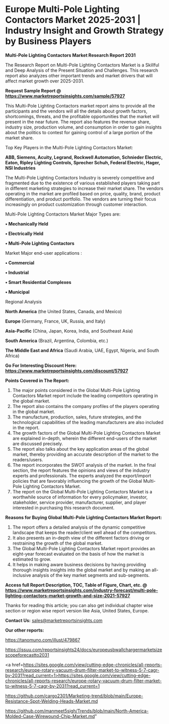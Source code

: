 # Europe Multi-Pole Lighting Contactors Market 2025-2031 | Industry Insight and Growth Strategy by Business Players

<strong>Multi-Pole Lighting Contactors Market Research Report 2031</strong>

The Research Report on Multi-Pole Lighting Contactors Market is a Skillful and Deep Analysis of the Present Situation and Challenges. This research report also analyzes other important trends and market drivers that will affect market growth over 2025-2031.

<strong>Request Sample Report @ <a href=https://www.marketreportsinsights.com/sample/57927>https://www.marketreportsinsights.com/sample/57927</a></strong>

This Multi-Pole Lighting Contactors market report aims to provide all the participants and the vendors will all the details about growth factors, shortcomings, threats, and the profitable opportunities that the market will present in the near future. The report also features the revenue share, industry size, production volume, and consumption in order to gain insights about the politics to contest for gaining control of a large portion of the market share.

Top Key Players in the Multi-Pole Lighting Contactors Market:

<strong>ABB, Siemens, Acuity, Legrand, Rockwell Automation, Schnieder Electric, Eaton, Ripley Lighting Controls, Sprecher Schuh, Federal Electric, Hager, NSI Industries</strong>

The Multi-Pole Lighting Contactors Industry is severely competitive and fragmented due to the existence of various established players taking part in different marketing strategies to increase their market share. The vendors operating in the market are profiled based on price, quality, brand, product differentiation, and product portfolio. The vendors are turning their focus increasingly on product customization through customer interaction.

Multi-Pole Lighting Contactors Market Major Types are:

<strong>• Mechanically Held

• Electrically Held

• Multi-Pole Lighting Contactors</strong>

Market Major end-user applications :

<strong>• Commercial

• Industrial

• Smart Residential Complexes

• Municipal</strong>

Regional Analysis

</u><strong><b>North America</b></strong> (the United States, Canada, and Mexico)

<strong><b>Europe </b></strong>(Germany, France, UK, Russia, and Italy)

<strong><b>Asia-Pacific</b></strong> (China, Japan, Korea, India, and Southeast Asia)

<strong><b>South America</b></strong> (Brazil, Argentina, Colombia, etc.)

<strong><b>The Middle East and Africa</b></strong> (Saudi Arabia, UAE, Egypt, Nigeria, and South Africa)

<strong>Go For Interesting Discount Here: <a href=https://www.marketreportsinsights.com/discount/57927>https://www.marketreportsinsights.com/discount/57927</a></strong>

<strong>Points Covered in The Report:</strong>
<ol>
  <li>The major points considered in the Global Multi-Pole Lighting Contactors Market report include the leading competitors operating in the global market.</li>
  <li>The report also contains the company profiles of the players operating in the global market.</li>
  <li>The manufacture, production, sales, future strategies, and the technological capabilities of the leading manufacturers are also included in the report.</li>
  <li>The growth factors of the Global Multi-Pole Lighting Contactors Market are explained in-depth, wherein the different end-users of the market are discussed precisely.</li>
  <li>The report also talks about the key application areas of the global market, thereby providing an accurate description of the market to the readers/users.</li>
  <li>The report incorporates the SWOT analysis of the market. In the final section, the report features the opinions and views of the industry experts and professionals. The experts analyzed the export/import policies that are favorably influencing the growth of the Global Multi-Pole Lighting Contactors Market.</li>
  <li>The report on the Global Multi-Pole Lighting Contactors Market is a worthwhile source of information for every policymaker, investor, stakeholder, service provider, manufacturer, supplier, and player interested in purchasing this research document.</li>
</ol>
<strong>Reasons for Buying Global Multi-Pole Lighting Contactors Market Report:</strong>

<ol>
  <li>The report offers a detailed analysis of the dynamic competitive landscape that keeps the reader/client well ahead of the competitors.</li>
  <li>It also presents an in-depth view of the different factors driving or restraining the growth of the global market.</li>
  <li>The Global Multi-Pole Lighting Contactors Market report provides an eight-year forecast evaluated on the basis of how the market is estimated to grow.</li>
  <li>It helps in making aware business decisions by having providing thorough insights insights into the global market and by making an all-inclusive analysis of the key market segments and sub-segments.</li>
</ol>
<strong>Access full Report Description, TOC, Table of Figure, Chart, etc. @ <a href=https://www.marketreportsinsights.com/industry-forecast/multi-pole-lighting-contactors-market-growth-and-size-2021-57927>https://www.marketreportsinsights.com/industry-forecast/multi-pole-lighting-contactors-market-growth-and-size-2021-57927</a></strong>


Thanks for reading this article; you can also get individual chapter wise section or region wise report version like Asia, United States, Europe.

<strong>Contact Us:</strong>
sales@marketreportsinsights.com

<strong>Our other reports:</strong>

<a href=https://tanomuno.com/illust/479867>https://tanomuno.com/illust/479867</a>

<a href=https://issuu.com/reportsinsights24/docs/europeusbwallchargermarketsizescopeforecastto2031>https://issuu.com/reportsinsights24/docs/europeusbwallchargermarketsizescopeforecastto2031</a>

<a href=https://sites.google.com/view/cutting-edge-chronicles/all-reports-research/europe-rotary-vacuum-drum-filter-market-to-witness-5-7-cagr-by-2031?read_current=1>https://sites.google.com/view/cutting-edge-chronicles/all-reports-research/europe-rotary-vacuum-drum-filter-market-to-witness-5-7-cagr-by-2031?read_current=1</a>

<a href=https://github.com/cargo2301/Marketing-trend/blob/main/Europe-Resistance-Spot-Welding-Heads-Market.md>https://github.com/cargo2301/Marketing-trend/blob/main/Europe-Resistance-Spot-Welding-Heads-Market.md</a>

<a href=https://github.com/manmeet5sigh/Trends/blob/main/North-America-Molded-Case-Wirewound-Chip-Market.md>https://github.com/manmeet5sigh/Trends/blob/main/North-America-Molded-Case-Wirewound-Chip-Market.md</a>"
